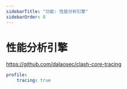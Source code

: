 ```yaml
---
sidebarTitle: "功能: 性能分析引擎"
sidebarOrder: 8
---
```


# 性能分析引擎

https://github.com/dalaosec/clash-core-tracing

```yaml
profile:
    tracing: true
```
